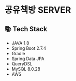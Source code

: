 # 공유책방 SERVER
## 📚 Tech Stack
* JAVA 1.8
* Spring Boot 2.7.4
* Gradle
* Spring Data JPA
* QueryDSL
* MySQL 8.0.28
* AWS
